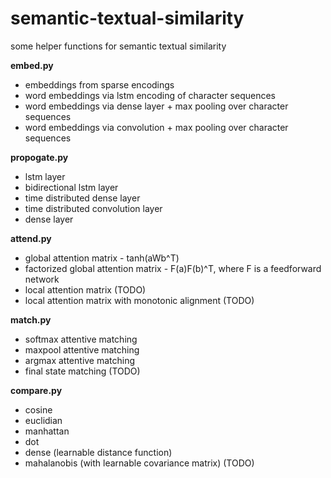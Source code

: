 # semantic-textual-similarity
some helper functions for semantic textual similarity

**embed.py**
  * embeddings from sparse encodings
  * word embeddings via lstm encoding of character sequences
  * word embeddings via dense layer + max pooling over character sequences
  * word embeddings via convolution + max pooling over character sequences

**propogate.py**
  * lstm layer
  * bidirectional lstm layer
  * time distributed dense layer
  * time distributed convolution layer
  * dense layer

**attend.py**
  * global attention matrix - tanh(aWb^T)
  * factorized global attention matrix - F(a)F(b)^T, where F is a feedforward network
  * local attention matrix (TODO)
  * local attention matrix with monotonic alignment (TODO)

**match.py**
  * softmax attentive matching
  * maxpool attentive matching
  * argmax attentive matching
  * final state matching (TODO)

**compare.py**
  * cosine
  * euclidian
  * manhattan
  * dot
  * dense (learnable distance function)
  * mahalanobis (with learnable covariance matrix) (TODO)
